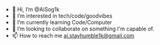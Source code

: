 - 👋 Hi, I’m @AiSog1k
- 👀 I’m interested in tech/code/goodvibes
- 🌱 I’m currently learning Code/Computer
- 💞️ I’m looking to collaborate on something I'm capable of.
- 📫 How to reach me ai.stayhumble1k@gmail.com

<!---
AiSog1k/AiSog1k is a ✨ special ✨ repository because its `README.md` (this file) appears on your GitHub profile.
You can click the Preview link to take a look at your changes.
--->

